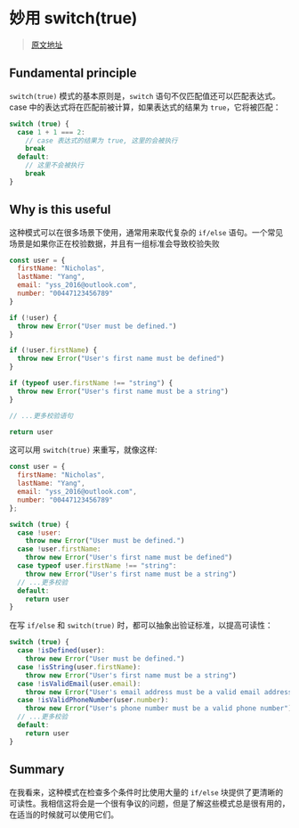 # 妙用 switch(true)
<PubDate date="2021/12/25"/>

> [原文地址](https://seanbarry.dev/posts/switch-true-pattern)

## Fundamental principle

`switch(true)` 模式的基本原则是，`switch` 语句不仅匹配值还可以匹配表达式。case 中的表达式将在匹配前被计算，如果表达式的结果为 `true`，它将被匹配：
```js
switch (true) {
  case 1 + 1 === 2:
    // case 表达式的结果为 true, 这里的会被执行
    break
  default:
    // 这里不会被执行
    break
}
```
## Why is this useful
这种模式可以在很多场景下使用，通常用来取代复杂的 `if/else` 语句。一个常见场景是如果你正在校验数据，并且有一组标准会导致校验失败
```js
const user = {
  firstName: "Nicholas",
  lastName: "Yang",
  email: "yss_2016@outlook.com",
  number: "00447123456789"
}

if (!user) {
  throw new Error("User must be defined.")
}

if (!user.firstName) {
  throw new Error("User's first name must be defined")
}

if (typeof user.firstName !== "string") {
  throw new Error("User's first name must be a string")
}

// ...更多校验语句

return user
```

这可以用 `switch(true)` 来重写，就像这样:
```js
const user = {
  firstName: "Nicholas",
  lastName: "Yang",
  email: "yss_2016@outlook.com",
  number: "00447123456789"
};

switch (true) {
  case !user:
    throw new Error("User must be defined.")
  case !user.firstName:
    throw new Error("User's first name must be defined")
  case typeof user.firstName !== "string":
    throw new Error("User's first name must be a string")
  // ...更多校验
  default:
    return user
}
```

在写 `if/else` 和 `switch(true)` 时，都可以抽象出验证标准，以提高可读性：
```js
switch (true) {
  case !isDefined(user):
    throw new Error("User must be defined.")
  case !isString(user.firstName):
    throw new Error("User's first name must be a string")
  case !isValidEmail(user.email):
    throw new Error("User's email address must be a valid email address")
  case !isValidPhoneNumber(user.number):
    throw new Error("User's phone number must be a valid phone number")
  // ...更多校验
  default:
    return user
}
```
## Summary
在我看来，这种模式在检查多个条件时比使用大量的 `if/else` 块提供了更清晰的可读性。我相信这将会是一个很有争议的问题，但是了解这些模式总是很有用的，在适当的时候就可以使用它们。